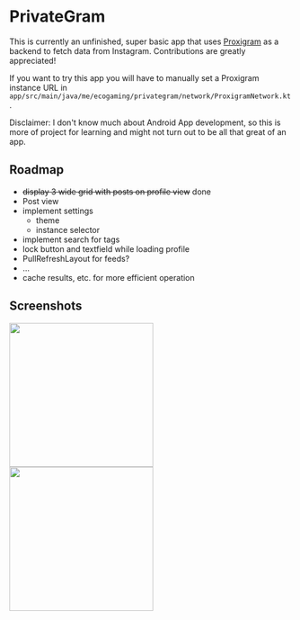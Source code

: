 # PrivateGram

This is currently an unfinished, super basic app that uses [Proxigram](https://codeberg.org/ThePenguinDev/Proxigram) as a backend to fetch data from Instagram. Contributions are greatly appreciated!

If you want to try this app you will have to manually set a Proxigram instance URL in `app/src/main/java/me/ecogaming/privategram/network/ProxigramNetwork.kt`.

Disclaimer: I don't know much about Android App development, so this is more of project for learning and might not turn out to be all that great of an app.

## Roadmap
- ~~display 3 wide grid with posts on profile view~~ done
- Post view
- implement settings
	- theme
	- instance selector
- implement search for tags
- lock button and textfield while loading profile
- PullRefreshLayout for feeds?
- ...
- cache results, etc. for more efficient operation

## Screenshots
<img src="https://github.com/Eco-Gaming/PrivateGram/assets/67122180/c63e1afe-8b3c-4c09-9d15-ecbd837ac223" width="256"/>
<img src="https://github.com/Eco-Gaming/PrivateGram/assets/67122180/f9b48f2f-f39a-4a83-b3d4-7a04ef9d611b" width="256"/>
